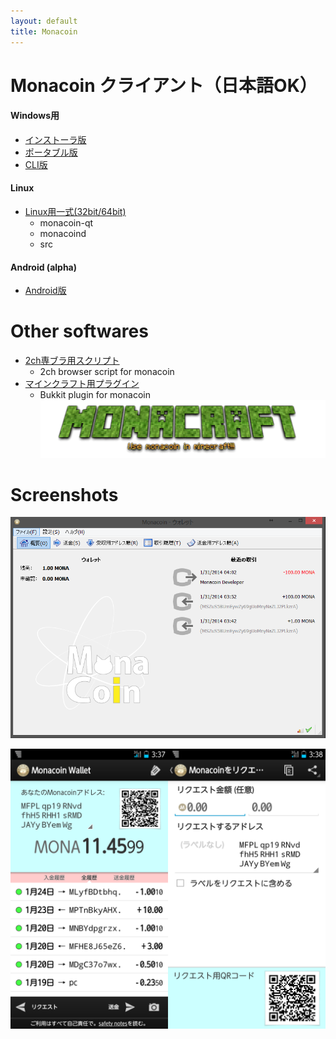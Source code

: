 ```yaml
---
layout: default
title: Monacoin
---
```

# Monacoin クライアント（日本語OK）

#### Windows用
- [インストーラ版](https://github.com/keystore00/monacoin/releases/download/v0.8.6.1-20140131/monacoin-0.8.6.1-win32-setup.exe "download")
- [ポータブル版](https://github.com/keystore00/monacoin/releases/download/v0.8.6.1-20140131/monacoin-qt.zip "download")
- [CLI版](https://github.com/keystore00/monacoin/releases/download/v0.8.6.1-20140131/monacoind.exe "download")

#### Linux
- [Linux用一式(32bit/64bit)](https://github.com/keystore00/monacoin/releases/download/v0.8.6.1-20140131/monacoin-linux.zip "download")
    - monacoin-qt
    - monacoind
    - src

#### Android (alpha)
- [Android版](https://github.com/keystore00/monacoin-wallet-new/releases/download/v0.07-alpha/wallet-0.07.apk "download")

# Other softwares
- [2ch専ブラ用スクリプト](https://github.com/keystore00/monaext "Go")
    - 2ch browser script for monacoin
- [マインクラフト用プラグイン](https://github.com/keystore00/Monacoinish/releases/download/v1.02/Monacoinish-1.02.jar, "Download")
    - Bukkit plugin for monacoin
[![Monacraft logo](images/monacoinish.png "Monacraft logo")](http://monacoin.sv73.net/monacraft.php "Monacraft")

# Screenshots
![Windows screenshot](images/screenshot_windows.png "Windows screenshot")


![Android screenshot](images/screenshot_android.png "Android screenshot")
